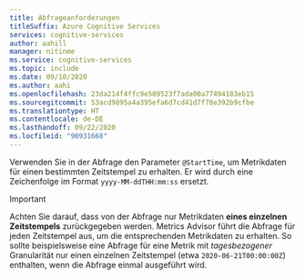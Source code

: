 ```yaml
---
title: Abfrageanforderungen
titleSuffix: Azure Cognitive Services
services: cognitive-services
author: aahill
manager: nitinme
ms.service: cognitive-services
ms.topic: include
ms.date: 09/10/2020
ms.author: aahi
ms.openlocfilehash: 23da214f4ffc9e589523f7ada00a77494183eb15
ms.sourcegitcommit: 53acd9895a4a395efa6d7cd41d7f78e392b9cfbe
ms.translationtype: HT
ms.contentlocale: de-DE
ms.lasthandoff: 09/22/2020
ms.locfileid: "90931668"
---
```

Verwenden Sie in der Abfrage den Parameter `@StartTime`, um Metrikdaten für einen bestimmten Zeitstempel zu erhalten. Er wird durch eine Zeichenfolge im Format `yyyy-MM-ddTHH:mm:ss` ersetzt. 

> [!IMPORTANT]
> Achten Sie darauf, dass von der Abfrage nur Metrikdaten **eines einzelnen Zeitstempels** zurückgegeben werden. Metrics Advisor führt die Abfrage für jeden Zeitstempel aus, um die entsprechenden Metrikdaten zu erhalten. So sollte beispielsweise eine Abfrage für eine Metrik mit *tagesbezogener* Granularität nur einen einzelnen Zeitstempel (etwa `2020-06-21T00:00:00Z`) enthalten, wenn die Abfrage einmal ausgeführt wird. 
